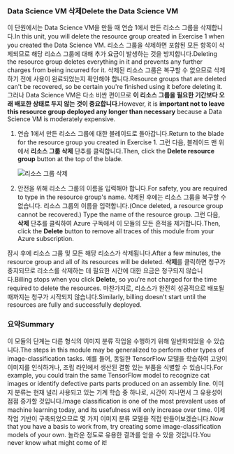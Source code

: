 ### <a name="delete-the-data-science-vm"></a><span data-ttu-id="0caf3-101">Data Science VM 삭제</span><span class="sxs-lookup"><span data-stu-id="0caf3-101">Delete the Data Science VM</span></span>

<span data-ttu-id="0caf3-102">이 단원에서는 Data Science VM을 만들 때 연습 1에서 만든 리소스 그룹을 삭제합니다.</span><span class="sxs-lookup"><span data-stu-id="0caf3-102">In this unit, you will delete the resource group created in Exercise 1 when you created the Data Science VM.</span></span> <span data-ttu-id="0caf3-103">리소스 그룹을 삭제하면 포함된 모든 항목이 삭제되므로 해당 리소스 그룹에 대해 추가 요금이 발생하는 것을 방지합니다.</span><span class="sxs-lookup"><span data-stu-id="0caf3-103">Deleting the resource group deletes everything in it and prevents any further charges from being incurred for it.</span></span> <span data-ttu-id="0caf3-104">삭제된 리소스 그룹은 복구할 수 없으므로 삭제하기 전에 사용이 완료되었는지 확인해야 합니다.</span><span class="sxs-lookup"><span data-stu-id="0caf3-104">Resource groups that are deleted can't be recovered, so be certain you're finished using it before deleting it.</span></span> <span data-ttu-id="0caf3-105">그러나 Data Science VM은 다소 비싼 편이므로 **이 리소스 그룹을 필요한 기간보다 오래 배포한 상태로 두지 않는 것이 중요합니다**.</span><span class="sxs-lookup"><span data-stu-id="0caf3-105">However, it is **important not to leave this resource group deployed any longer than necessary** because a Data Science VM is moderately expensive.</span></span>

1. <span data-ttu-id="0caf3-106">연습 1에서 만든 리소스 그룹에 대한 블레이드로 돌아갑니다.</span><span class="sxs-lookup"><span data-stu-id="0caf3-106">Return to the blade for the resource group you created in Exercise 1.</span></span> <span data-ttu-id="0caf3-107">그런 다음, 블레이드 맨 위에서 **리소스 그룹 삭제** 단추를 클릭합니다.</span><span class="sxs-lookup"><span data-stu-id="0caf3-107">Then, click the **Delete resource group** button at the top of the blade.</span></span>

    ![리소스 그룹 삭제](../media-draft/6-delete-resource-group.png)

1. <span data-ttu-id="0caf3-109">안전을 위해 리소스 그룹의 이름을 입력해야 합니다.</span><span class="sxs-lookup"><span data-stu-id="0caf3-109">For safety, you are required to type in the resource group's name.</span></span> <span data-ttu-id="0caf3-110">삭제된 후에는 리소스 그룹을 복구할 수 없습니다. 리소스 그룹의 이름을 입력합니다.</span><span class="sxs-lookup"><span data-stu-id="0caf3-110">(Once deleted, a resource group cannot be recovered.) Type the name of the resource group.</span></span> <span data-ttu-id="0caf3-111">그런 다음, **삭제** 단추를 클릭하여 Azure 구독에서 이 모듈의 모든 흔적을 제거합니다.</span><span class="sxs-lookup"><span data-stu-id="0caf3-111">Then, click the **Delete** button to remove all traces of this module from your Azure subscription.</span></span>

<span data-ttu-id="0caf3-112">잠시 후에 리소스 그룹 및 모든 해당 리소스가 삭제됩니다.</span><span class="sxs-lookup"><span data-stu-id="0caf3-112">After a few minutes, the resource group and all of its resources will be deleted.</span></span> <span data-ttu-id="0caf3-113">**삭제**를 클릭하면 청구가 중지되므로 리소스를 삭제하는 데 필요한 시간에 대한 요금은 청구되지 않습니다.</span><span class="sxs-lookup"><span data-stu-id="0caf3-113">Billing stops when you click **Delete**, so you're not charged for the time required to delete the resources.</span></span> <span data-ttu-id="0caf3-114">마찬가지로, 리소스가 완전히 성공적으로 배포될 때까지는 청구가 시작되지 않습니다.</span><span class="sxs-lookup"><span data-stu-id="0caf3-114">Similarly, billing doesn't start until the resources are fully and successfully deployed.</span></span>

### <a name="summary"></a><span data-ttu-id="0caf3-115">요약</span><span class="sxs-lookup"><span data-stu-id="0caf3-115">Summary</span></span>

<span data-ttu-id="0caf3-116">이 모듈의 단계는 다른 형식의 이미지 분류 작업을 수행하기 위해 일반화되었을 수 있습니다.</span><span class="sxs-lookup"><span data-stu-id="0caf3-116">The steps in this module may be generalized to perform other types of image-classification tasks.</span></span> <span data-ttu-id="0caf3-117">예를 들어, 동일한 TensorFlow 모델을 학습하여 고양이 이미지를 인식하거나, 조립 라인에서 생산된 결함 있는 부품을 식별할 수 있습니다.</span><span class="sxs-lookup"><span data-stu-id="0caf3-117">For example, you could train the same TensorFlow model to recognize cat images or identify defective parts parts produced on an assembly line.</span></span> <span data-ttu-id="0caf3-118">이미지 분류는 현재 널리 사용되고 있는 기계 학습 중 하나로, 시간이 지나면서 그 유용성이 점점 증가할 것입니다.</span><span class="sxs-lookup"><span data-stu-id="0caf3-118">Image classification is one of the most prevalent uses of machine learning today, and its usefulness will only increase over time.</span></span> <span data-ttu-id="0caf3-119">이제 작업 기반이 구축되었으므로 몇 가지 이미지 분류 모델을 직접 만들어보겠습니다.</span><span class="sxs-lookup"><span data-stu-id="0caf3-119">Now that you have a basis to work from, try creating some image-classification models of your own.</span></span> <span data-ttu-id="0caf3-120">놀라운 정도로 유용한 결과를 얻을 수 있을 것입니다.</span><span class="sxs-lookup"><span data-stu-id="0caf3-120">You never know what might come of it!</span></span>